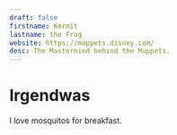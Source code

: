 ```yaml
---
draft: false
firstname: Kermit
lastname: the Frog
website: https://muppets.disney.com/
desc: The Mastermind behind the Muppets.
---
```


# Irgendwas

I love mosquitos for breakfast.
